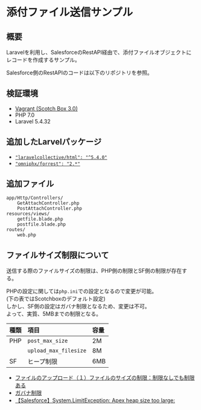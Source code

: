 # 添付ファイル送信サンプル
## 概要
Laravelを利用し、SalesforceのRestAPI経由で、添付ファイルオブジェクトにレコードを作成するサンプル。

Salesforce側のRestAPIのコードは以下のリポジトリを参照。


## 検証環境

* [Vagrant (Scotch Box 3.0)](https://box.scotch.io/)
* PHP 7.0
* Laravel 5.4.32

## 追加したLarvelパッケージ

* [`"laravelcollective/html": "^5.4.0"`](https://laravelcollective.com/)
* [`"omniphx/forrest": "2.*"`](https://github.com/omniphx/forrest)

## 追加ファイル

```
app/Http/Controllers/
	GetAttachController.php
	PostAttachController.php
resources/views/
	getfile.blade.php
	postfile.blade.php	
routes/
	web.php	
```

## ファイルサイズ制限について

送信する際のファイルサイズの制限は、PHP側の制限とSF側の制限が存在する。

PHPの設定に関しては`php.ini`での設定となるので変更が可能。  
(下の表ではScotchboxのデフォルト設定)  
しかし、SF側の設定はガバナ制限となるため、変更は不可。  
よって、実質、5MBまでの制限となる。

| 種類 | 項目 | 容量 |
| :-- | :-- | :-- |
| PHP | `post_max_size` | 2M |
|  | `upload_max_filesize` | 8M |
| SF | ヒープ制限 | 6MB |

* [ファイルのアップロード（１）ファイルのサイズの制限：制限なしでも制限ある](http://www.larajapan.com/2016/03/26/%E3%83%95%E3%82%A1%E3%82%A4%E3%83%AB%E3%81%AE%E3%82%A2%E3%83%83%E3%83%97%E3%83%AD%E3%83%BC%E3%83%89%EF%BC%88%EF%BC%91%EF%BC%89%E3%83%95%E3%82%A1%E3%82%A4%E3%83%AB%E3%81%AE%E3%82%B5%E3%82%A4%E3%82%BA/)
* [ガバナ制限](https://developer.salesforce.com/docs/atlas.ja-jp.salesforce_app_limits_cheatsheet.meta/salesforce_app_limits_cheatsheet/salesforce_app_limits_platform_apexgov.htm)
* [【Salesforce】System.LimitException: Apex heap size too large:](http://www.subnetwork.jp/blog/?p=710)

